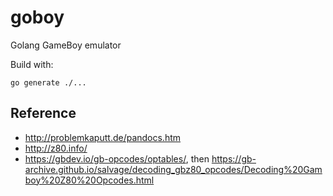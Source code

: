 # goboy
Golang GameBoy emulator

Build with:

```
go generate ./...
```


## Reference
 * http://problemkaputt.de/pandocs.htm
 * http://z80.info/
 * https://gbdev.io/gb-opcodes/optables/, then https://gb-archive.github.io/salvage/decoding_gbz80_opcodes/Decoding%20Gamboy%20Z80%20Opcodes.html